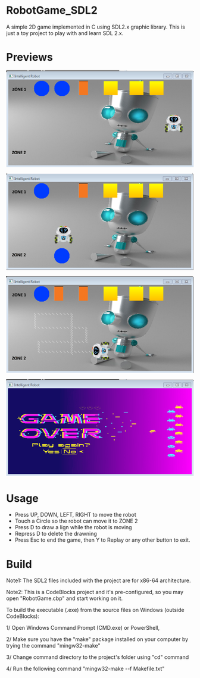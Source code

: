 # RobotGame_SDL2
A simple 2D game implemented in C using SDL2.x graphic library. This is just a toy project to play with and learn SDL 2.x.

# Previews
![Image of Yaktocat](Capture.PNG)

![Image of Yaktocat](Capture1.PNG)

![Image of Yaktocat](Capture2.PNG)

![Image of Yaktocat](Capture3.PNG)

# Usage
 - Press UP, DOWN, LEFT, RIGHT to move the robot
 - Touch a Circle so the robot can move it to ZONE 2
 - Press D to draw a lign while the robot is moving
 - Repress D to delete the drawning
 - Press Esc to end the game, then Y to Replay or any other button to exit.
 
# Build
Note1: The SDL2 files included with the project are for x86-64 architecture.

Note2: This is a CodeBlocks project and it's pre-configured, so you may open "RobotGame.cbp" and start working on it.

To build the executable (.exe) from the source files on Windows (outside CodeBlocks):

1/ Open Windows Command Prompt (CMD.exe) or PowerShell,

2/ Make sure you have the "make" package installed on your computer by trying the command "mingw32-make"

3/ Change command directory to the project's folder using "cd" command

4/ Run the following command "mingw32-make --f Makefile.txt"
